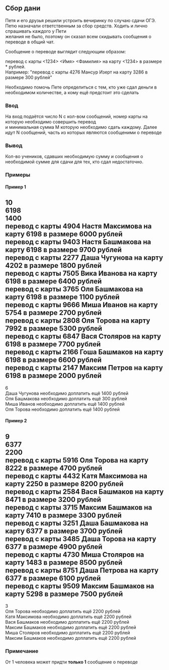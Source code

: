 ## Сбор дани

Петя и его друзья решили устроить вечиринку по случаю сдачи ОГЭ.  
Петю назначали ответственным за сбор средств. Ходить и лично спрашивать каждого у Пети  
желания не было, поэтому он сказал всем скидывать сообщения о переводе в общий чат.  

Сообщение о переводе выглядит следующим образом:

перевод с карты <1234> <Имя> <Фамилия> на карту <1234> в размере * рублей.  
Например: "перевод с карты 4276 Мансур Изерт на карту 3286 в размере 300 рублей"  


Необходимо помочь Пете определиться с тем, кто уже сдал деньги в необходимом количестве, а кому ещё
предстоит это сделать


### Ввод

На вход подаётся число N с кол-вом сообщений, номер карты на которую необходимо совершить перевод  
и минимальная сумма M которую необходимо сдать каждому.
Далее идут N сообщений, часть из которых являются сообщеними о переводе


### Вывод

Кол-во учеников, сдавших необходимую сумму и сообщения о необходимой сумме для сдачи для тех, кто сдал
недостаточно.

### Примеры

#### Пример 1

10  
6198  
1400  
перевод с карты 4904 Настя Максимова на карту 6198 в размере 6000 рублей  
перевод с карты 9403 Настя Башмакова на карту 6198 в размере 9700 рублей  
перевод с карты 2277 Даша Чугунова на карту 4202 в размере 1800 рублей  
перевод с карты 7505 Вика Иванова на карту 6198 в размере 6400 рублей  
перевод с карты 3765 Оля Башмакова на карту 6198 в размере 1100 рублей  
перевод с карты 9666 Миша Иванов на карту 5754 в размере 2700 рублей  
перевод с карты 2808 Оля Торова на карту 7992 в размере 5300 рублей  
перевод с карты 6847 Вася Столяров на карту 6198 в размере 7700 рублей  
перевод с карты 2166 Гоша Башмаков на карту 6198 в размере 6600 рублей  
перевод с карты 2147 Максим Петров на карту 6198 в размере 2000 рублей  
------------------------------------  
6  
Даша Чугунова необходимо доплатить ещё 1400 рублей  
Оля Башмакова необходимо доплатить ещё 300 рублей  
Миша Иванов необходимо доплатить ещё 1400 рублей  
Оля Торова необходимо доплатить ещё 1400 рублей  

#### Пример 2

9  
6377  
2200  
перевод с карты 5916 Оля Торова на карту 8222 в размере 4700 рублей  
перевод с карты 4432 Катя Максимова на карту 2250 в размере 8200 рублей  
перевод с карты 2584 Вася Башмаков на карту 8471 в размере 3200 рублей  
перевод с карты 3715 Максим Башмаков на карту 7410 в размере 3300 рублей  
перевод с карты 3251 Даша Башмакова на карту 6377 в размере 3700 рублей  
перевод с карты 3485 Даша Торова на карту 6377 в размере 4900 рублей  
перевод с карты 4730 Миша Столяров на карту 1483 в размере 8500 рублей  
перевод с карты 8751 Даша Петрова на карту 6377 в размере 6100 рублей  
перевод с карты 9509 Максим Башмаков на карту 5298 в размере 7500 рублей  
------------------------------------  
3  
Оля Торова необходимо доплатить ещё 2200 рублей  
Катя Максимова необходимо доплатить ещё 2200 рублей  
Вася Башмаков необходимо доплатить ещё 2200 рублей  
Максим Башмаков необходимо доплатить ещё 2200 рублей  
Миша Столяров необходимо доплатить ещё 2200 рублей  
Максим Башмаков необходимо доплатить ещё 2200 рублей  



### Примечание

От 1 человека может придти **только 1** сообщение о переводе
